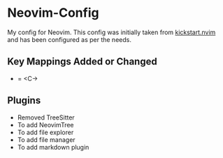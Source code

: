 # Neovim-Config

My config for Neovim. This config was initially taken from [kickstart.nvim](https://github.com/nvim-lua/kickstart.nvim) and has been configured as per the needs.

## Key Mappings Added or Changed ##

- <Esc> = <C-\> <C-n>


## Plugins ##

- Removed TreeSitter
- To add NeovimTree
- To add file explorer
- To add file manager
- To add markdown plugin
